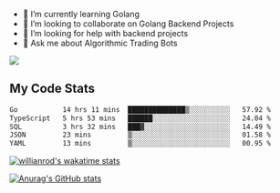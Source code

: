 
- 🌱 I’m currently learning Golang
- 👯 I’m looking to collaborate on Golang Backend Projects
- 🤔 I’m looking for help with backend projects
- 💬 Ask me about Algorithmic Trading Bots

![](https://github-profile-trophy.vercel.app/?username=kevinbarrero)

## My Code Stats

<!--START_SECTION:waka-->

```txt
Go           14 hrs 11 mins  ██████████████▒░░░░░░░░░░   57.92 %
TypeScript   5 hrs 53 mins   ██████░░░░░░░░░░░░░░░░░░░   24.04 %
SQL          3 hrs 32 mins   ███▓░░░░░░░░░░░░░░░░░░░░░   14.49 %
JSON         23 mins         ▒░░░░░░░░░░░░░░░░░░░░░░░░   01.58 %
YAML         13 mins         ▒░░░░░░░░░░░░░░░░░░░░░░░░   00.95 %
```

<!--END_SECTION:waka-->

[![willianrod's wakatime stats](https://github-readme-stats.vercel.app/api/wakatime?username=holdandup&layout=compact&theme=react&custom_title=Wakatime%20All%20Time%20Stats&langs_count=8)](https://github.com/anuraghazra/github-readme-stats)

[![Anurag's GitHub stats](https://github-readme-stats.vercel.app/api?username=Kevinbarrero)](https://github.com/anuraghazra/github-readme-stats)





